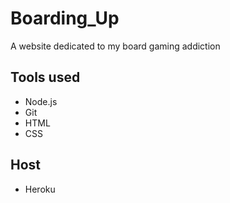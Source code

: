 # Boarding_Up
A website dedicated to my board gaming addiction


## Tools used
* Node.js
* Git
* HTML
* CSS


## Host
* Heroku

